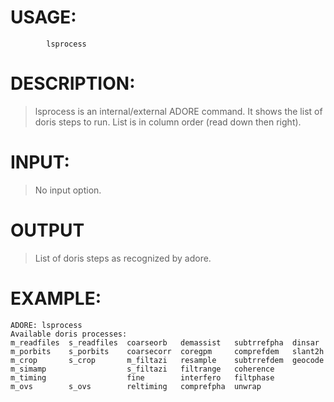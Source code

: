 # USAGE: #
```
        lsprocess
```
# DESCRIPTION: #
> lsprocess is an internal/external ADORE command. It shows the
> list of doris steps to run. List is in column order (read down then right).
# INPUT: #
> No input option.
# OUTPUT #
> List of doris steps as recognized by adore.
# EXAMPLE: #
```
ADORE: lsprocess
Available doris processes:
m_readfiles  s_readfiles  coarseorb   demassist   subtrrefpha  dinsar
m_porbits    s_porbits    coarsecorr  coregpm     comprefdem   slant2h
m_crop       s_crop       m_filtazi   resample    subtrrefdem  geocode
m_simamp                  s_filtazi   filtrange   coherence
m_timing                  fine        interfero   filtphase
m_ovs        s_ovs        reltiming   comprefpha  unwrap
```